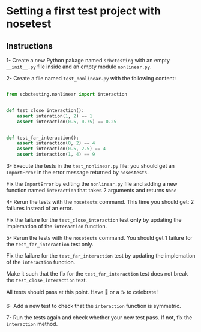 # Setting a first test project with nosetest

## Instructions

1- Create a new Python pakage named `scbctesting` with an empty `__init__.py`
   file inside and an empty module `nonlinear.py`.

2- Create a file named `test_nonlinear.py` with the following content:

```python

from scbctesting.nonlinear import interaction


def test_close_interaction():
    assert interation(1, 2) == 1
    assert interaction(0.5, 0.75) == 0.25 


def test_far_interaction():
    assert interaction(0, 2) == 4
    assert interaction(0.5, 2.5) == 4
    assert interaction(1, 4) == 9

```

3- Execute the tests in the `test_nonlinear.py` file: you should get an
   `ImportError` in the error message returned by `nosestests`.


   Fix the `ImportError` by editing the `nonlinear.py` file and adding a
   new function named `interaction` that takes 2 arguments and returns
   `None`

4- Rerun the tests with the `nosetests` command. This time you should get:
   2 failures instead of an error.

   Fix the failure for the `test_close_interaction` test **only** by updating
   the implemation of the `interaction` function.

5- Rerun the tests with the `nosetests` command. You should get 1 failure
   for the `test_far_interaction` test only.

   Fix the failure for the `test_far_interaction` test by updating
   the implemation of the `interaction` function.

   Make it such that the fix for the `test_far_interaction` test does not
   break the `test_close_interaction` test.

All tests should pass at this point. Have :beers: or a :coffee:
to celebrate!

6- Add a new test to check that the `interaction` function is symmetric.

7- Run the tests again and check whether your new test pass. If not, fix
   the `interaction` method.